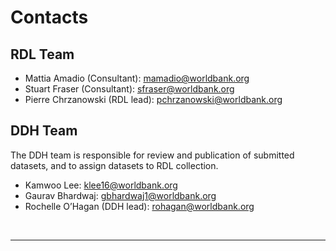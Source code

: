 # Contacts

## RDL Team

- Mattia Amadio (Consultant): [mamadio@worldbank.org](mailto:mamadio@worldbank.org)
- Stuart Fraser (Consultant): [sfraser@worldbank.org](mailto:sfraser@worldbank.org)
- Pierre Chrzanowski (RDL lead): [pchrzanowski@worldbank.org](mailto:pchrzanowski@worldbank.org)

## DDH Team

The DDH team is responsible for review and publication of submitted datasets, and to assign datasets to RDL collection.

- Kamwoo Lee: [klee16@worldbank.org](mailto:klee16@worldbank.org)
- Gaurav Bhardwaj: [gbhardwaj1@worldbank.org](mailto:gbhardwaj1@worldbank.org)
- Rochelle O’Hagan (DDH lead): [rohagan@worldbank.org](mailto:rohagan@worldbank.org)

<br><hr>
